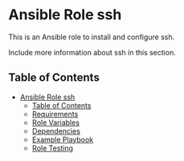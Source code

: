 Ansible Role ssh
=========

This is an Ansible role to install and configure ssh.

Include more information about ssh in this section.

Table of Contents
-----------------
- [Ansible Role ssh](#ansible-role-ssh)
  - [Table of Contents](#table-of-contents)
  - [Requirements](#requirements)
  - [Role Variables](#role-variables)
  - [Dependencies](#dependencies)
  - [Example Playbook](#example-playbook)
  - [Role Testing](#role-testing)
